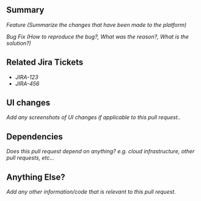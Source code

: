 ## Summary
*Feature (Summarize the changes that have been made to the platform)*

*Bug Fix (How to reproduce the bug?, What was the reason?, What is the solution?)*

## Related Jira Tickets
- *JIRA-123*
- *JIRA-456*

## UI changes
*Add any screenshots of UI changes if applicable to this pull request..*

## Dependencies
*Does this pull request depend on anything? e.g. cloud infrastructure, other pull requests, etc...*

## Anything Else?
*Add any other information/code that is relevant to this pull request.*
